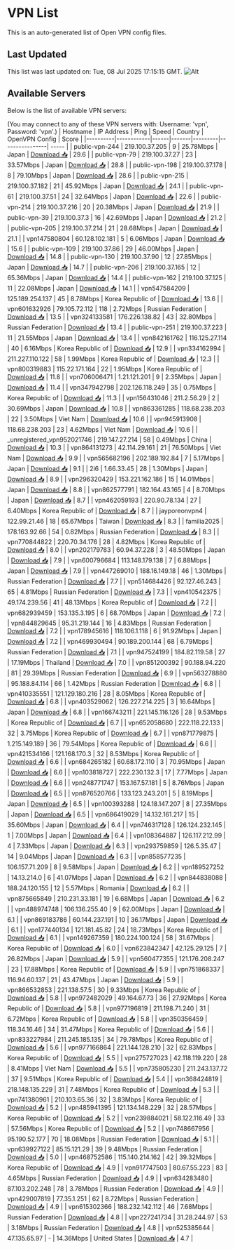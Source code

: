 # VPN List

This is an auto-generated list of Open VPN config files.

## Last Updated

This list was last updated on: Tue, 08 Jul 2025 17:15:15 GMT.
![Alt](https://repobeats.axiom.co/api/embed/186b98318ef1479477931607c1ad7d823f12451f.svg "Repobeats analytics image")

## Available Servers

Below is the list of available VPN servers:

(You may connect to any of these VPN servers with: Username: 'vpn', Password: 'vpn'.)
| Hostname | IP Address | Ping | Speed | Country | OpenVPN Config | Score |
|----------|------------|------|-------|---------|----------------| ----- |
| public-vpn-244 | 219.100.37.205 | 9 | 25.78Mbps | Japan | [Download 📥](./configs/server_0_JP.ovpn) | 29.6 |
| public-vpn-79 | 219.100.37.27 | 23 | 33.57Mbps | Japan | [Download 📥](./configs/server_1_JP.ovpn) | 28.8 |
| public-vpn-198 | 219.100.37.178 | 8 | 79.10Mbps | Japan | [Download 📥](./configs/server_2_JP.ovpn) | 28.6 |
| public-vpn-215 | 219.100.37.182 | 21 | 45.92Mbps | Japan | [Download 📥](./configs/server_3_JP.ovpn) | 24.1 |
| public-vpn-61 | 219.100.37.51 | 24 | 32.64Mbps | Japan | [Download 📥](./configs/server_4_JP.ovpn) | 22.6 |
| public-vpn-214 | 219.100.37.216 | 20 | 20.38Mbps | Japan | [Download 📥](./configs/server_5_JP.ovpn) | 21.9 |
| public-vpn-39 | 219.100.37.3 | 16 | 42.69Mbps | Japan | [Download 📥](./configs/server_6_JP.ovpn) | 21.2 |
| public-vpn-205 | 219.100.37.214 | 21 | 28.68Mbps | Japan | [Download 📥](./configs/server_7_JP.ovpn) | 21.1 |
| vpn147580804 | 60.128.102.181 | 5 | 6.06Mbps | Japan | [Download 📥](./configs/server_8_JP.ovpn) | 15.6 |
| public-vpn-109 | 219.100.37.86 | 29 | 46.00Mbps | Japan | [Download 📥](./configs/server_9_JP.ovpn) | 14.8 |
| public-vpn-130 | 219.100.37.90 | 12 | 27.85Mbps | Japan | [Download 📥](./configs/server_10_JP.ovpn) | 14.7 |
| public-vpn-206 | 219.100.37.165 | 12 | 65.36Mbps | Japan | [Download 📥](./configs/server_11_JP.ovpn) | 14.4 |
| public-vpn-162 | 219.100.37.125 | 11 | 22.08Mbps | Japan | [Download 📥](./configs/server_12_JP.ovpn) | 14.1 |
| vpn547584209 | 125.189.254.137 | 45 | 8.78Mbps | Korea Republic of | [Download 📥](./configs/server_13_KR.ovpn) | 13.6 |
| vpn601632926 | 79.105.72.112 | 118 | 2.72Mbps | Russian Federation | [Download 📥](./configs/server_14_RU.ovpn) | 13.5 |
| vpn324133581 | 176.226.138.82 | 43 | 32.80Mbps | Russian Federation | [Download 📥](./configs/server_15_RU.ovpn) | 13.4 |
| public-vpn-251 | 219.100.37.223 | 11 | 21.55Mbps | Japan | [Download 📥](./configs/server_16_JP.ovpn) | 13.4 |
| vpn842161762 | 116.125.27.114 | 40 | 6.16Mbps | Korea Republic of | [Download 📥](./configs/server_17_KR.ovpn) | 12.9 |
| vpn334162994 | 211.227.110.122 | 58 | 1.99Mbps | Korea Republic of | [Download 📥](./configs/server_18_KR.ovpn) | 12.3 |
| vpn800319883 | 115.22.171.164 | 22 | 1.95Mbps | Korea Republic of | [Download 📥](./configs/server_19_KR.ovpn) | 11.8 |
| vpn706006471 | 1.21.121.201 | 9 | 2.35Mbps | Japan | [Download 📥](./configs/server_20_JP.ovpn) | 11.4 |
| vpn347942798 | 202.126.118.249 | 35 | 0.75Mbps | Korea Republic of | [Download 📥](./configs/server_21_KR.ovpn) | 11.3 |
| vpn156431046 | 211.2.56.29 | 2 | 30.69Mbps | Japan | [Download 📥](./configs/server_22_JP.ovpn) | 10.8 |
| vpn863361285 | 118.68.238.203 | 22 | 3.50Mbps | Viet Nam | [Download 📥](./configs/server_23_VN.ovpn) | 10.6 |
| vpn945913908 | 118.68.238.203 | 23 | 4.62Mbps | Viet Nam | [Download 📥](./configs/server_24_VN.ovpn) | 10.6 |
| _unregistered_vpn952021746 | 219.147.27.214 | 58 | 0.49Mbps | China | [Download 📥](./configs/server_25_CN.ovpn) | 10.3 |
| vpn864131273 | 42.114.29.161 | 21 | 76.50Mbps | Viet Nam | [Download 📥](./configs/server_26_VN.ovpn) | 9.9 |
| vpn565682196 | 202.189.192.84 | 7 | 5.17Mbps | Japan | [Download 📥](./configs/server_27_JP.ovpn) | 9.1 |
| 2i6 | 1.66.33.45 | 28 | 1.30Mbps | Japan | [Download 📥](./configs/server_28_JP.ovpn) | 8.9 |
| vpn296320429 | 153.221.162.186 | 15 | 14.01Mbps | Japan | [Download 📥](./configs/server_29_JP.ovpn) | 8.8 |
| vpn862577791 | 182.164.43.165 | 4 | 8.70Mbps | Japan | [Download 📥](./configs/server_30_JP.ovpn) | 8.7 |
| vpn462059193 | 220.90.78.134 | 27 | 6.40Mbps | Korea Republic of | [Download 📥](./configs/server_31_KR.ovpn) | 8.7 |
| jayporeonvpn4 | 122.99.21.46 | 18 | 65.67Mbps | Taiwan | [Download 📥](./configs/server_32_TW.ovpn) | 8.3 |
| familia2025 | 178.163.92.66 | 54 | 0.82Mbps | Russian Federation | [Download 📥](./configs/server_33_RU.ovpn) | 8.3 |
| vpn770844822 | 220.70.34.176 | 28 | 4.82Mbps | Korea Republic of | [Download 📥](./configs/server_34_KR.ovpn) | 8.0 |
| vpn202179783 | 60.94.37.228 | 3 | 48.50Mbps | Japan | [Download 📥](./configs/server_35_JP.ovpn) | 7.9 |
| vpn600796684 | 113.148.179.138 | 7 | 6.88Mbps | Japan | [Download 📥](./configs/server_36_JP.ovpn) | 7.9 |
| vpn447269010 | 188.16.149.18 | 46 | 1.30Mbps | Russian Federation | [Download 📥](./configs/server_37_RU.ovpn) | 7.7 |
| vpn514684426 | 92.127.46.243 | 65 | 4.81Mbps | Russian Federation | [Download 📥](./configs/server_38_RU.ovpn) | 7.3 |
| vpn410542375 | 49.174.239.56 | 41 | 48.13Mbps | Korea Republic of | [Download 📥](./configs/server_39_KR.ovpn) | 7.2 |
| vpn682939459 | 153.135.3.195 | 6 | 68.70Mbps | Japan | [Download 📥](./configs/server_40_JP.ovpn) | 7.2 |
| vpn844829645 | 95.31.219.144 | 16 | 4.83Mbps | Russian Federation | [Download 📥](./configs/server_41_RU.ovpn) | 7.2 |
| vpn178945616 | 118.106.1.118 | 6 | 91.92Mbps | Japan | [Download 📥](./configs/server_42_JP.ovpn) | 7.2 |
| vpn469930494 | 90.189.200.144 | 68 | 6.79Mbps | Russian Federation | [Download 📥](./configs/server_43_RU.ovpn) | 7.1 |
| vpn947524199 | 184.82.119.58 | 27 | 17.19Mbps | Thailand | [Download 📥](./configs/server_44_TH.ovpn) | 7.0 |
| vpn851200392 | 90.188.94.220 | 81 | 29.39Mbps | Russian Federation | [Download 📥](./configs/server_45_RU.ovpn) | 6.9 |
| vpn563278880 | 95.188.84.114 | 66 | 1.42Mbps | Russian Federation | [Download 📥](./configs/server_46_RU.ovpn) | 6.8 |
| vpn410335551 | 121.129.180.216 | 28 | 8.05Mbps | Korea Republic of | [Download 📥](./configs/server_47_KR.ovpn) | 6.8 |
| vpn403529062 | 126.227.214.225 | 3 | 16.64Mbps | Japan | [Download 📥](./configs/server_48_JP.ovpn) | 6.8 |
| vpn166743211 | 221.145.116.126 | 28 | 9.53Mbps | Korea Republic of | [Download 📥](./configs/server_49_KR.ovpn) | 6.7 |
| vpn652058680 | 222.118.22.133 | 32 | 3.75Mbps | Korea Republic of | [Download 📥](./configs/server_50_KR.ovpn) | 6.7 |
| vpn871779875 | 1.215.149.189 | 36 | 79.54Mbps | Korea Republic of | [Download 📥](./configs/server_51_KR.ovpn) | 6.6 |
| vpn421534166 | 121.168.170.3 | 32 | 8.53Mbps | Korea Republic of | [Download 📥](./configs/server_52_KR.ovpn) | 6.6 |
| vpn684265182 | 60.68.172.110 | 3 | 70.95Mbps | Japan | [Download 📥](./configs/server_53_JP.ovpn) | 6.6 |
| vpn103818727 | 222.230.132.3 | 17 | 7.77Mbps | Japan | [Download 📥](./configs/server_54_JP.ovpn) | 6.6 |
| vpn248771747 | 153.167.57.181 | 5 | 8.76Mbps | Japan | [Download 📥](./configs/server_55_JP.ovpn) | 6.5 |
| vpn876520766 | 133.123.243.201 | 5 | 8.19Mbps | Japan | [Download 📥](./configs/server_56_JP.ovpn) | 6.5 |
| vpn100393288 | 124.18.147.207 | 8 | 27.35Mbps | Japan | [Download 📥](./configs/server_57_JP.ovpn) | 6.5 |
| vpn686419029 | 14.132.161.217 | 15 | 35.60Mbps | Japan | [Download 📥](./configs/server_58_JP.ovpn) | 6.4 |
| vpn746317128 | 126.124.232.145 | 1 | 7.00Mbps | Japan | [Download 📥](./configs/server_59_JP.ovpn) | 6.4 |
| vpn108364887 | 126.117.212.99 | 4 | 7.33Mbps | Japan | [Download 📥](./configs/server_60_JP.ovpn) | 6.3 |
| vpn293759859 | 126.5.35.47 | 14 | 9.04Mbps | Japan | [Download 📥](./configs/server_61_JP.ovpn) | 6.3 |
| vpn858577235 | 106.157.71.209 | 8 | 9.58Mbps | Japan | [Download 📥](./configs/server_62_JP.ovpn) | 6.2 |
| vpn189527252 | 14.13.214.0 | 6 | 41.07Mbps | Japan | [Download 📥](./configs/server_63_JP.ovpn) | 6.2 |
| vpn844838088 | 188.24.120.155 | 12 | 5.57Mbps | Romania | [Download 📥](./configs/server_64_RO.ovpn) | 6.2 |
| vpn875665849 | 210.231.33.181 | 19 | 6.68Mbps | Japan | [Download 📥](./configs/server_65_JP.ovpn) | 6.2 |
| vpn488974748 | 106.136.255.40 | 9 | 62.00Mbps | Japan | [Download 📥](./configs/server_66_JP.ovpn) | 6.1 |
| vpn869183786 | 60.144.237.191 | 10 | 36.17Mbps | Japan | [Download 📥](./configs/server_67_JP.ovpn) | 6.1 |
| vpn177440134 | 121.181.45.82 | 24 | 18.73Mbps | Korea Republic of | [Download 📥](./configs/server_68_KR.ovpn) | 6.1 |
| vpn149267359 | 180.224.100.124 | 58 | 31.67Mbps | Korea Republic of | [Download 📥](./configs/server_69_KR.ovpn) | 6.0 |
| vpn623842347 | 42.125.29.125 | 7 | 26.82Mbps | Japan | [Download 📥](./configs/server_70_JP.ovpn) | 5.9 |
| vpn560477355 | 121.176.208.247 | 23 | 17.88Mbps | Korea Republic of | [Download 📥](./configs/server_71_KR.ovpn) | 5.9 |
| vpn751868337 | 116.94.60.137 | 21 | 43.47Mbps | Japan | [Download 📥](./configs/server_72_JP.ovpn) | 5.9 |
| vpn866532853 | 221.138.57.5 | 30 | 9.33Mbps | Korea Republic of | [Download 📥](./configs/server_73_KR.ovpn) | 5.8 |
| vpn972482029 | 49.164.67.73 | 36 | 27.92Mbps | Korea Republic of | [Download 📥](./configs/server_74_KR.ovpn) | 5.8 |
| vpn977196819 | 211.198.71.240 | 31 | 6.72Mbps | Korea Republic of | [Download 📥](./configs/server_75_KR.ovpn) | 5.8 |
| vpn350356459 | 118.34.16.46 | 34 | 31.47Mbps | Korea Republic of | [Download 📥](./configs/server_76_KR.ovpn) | 5.6 |
| vpn833227984 | 211.245.185.135 | 34 | 79.78Mbps | Korea Republic of | [Download 📥](./configs/server_77_KR.ovpn) | 5.6 |
| vpn977166864 | 221.144.128.210 | 32 | 62.83Mbps | Korea Republic of | [Download 📥](./configs/server_78_KR.ovpn) | 5.5 |
| vpn275727023 | 42.118.119.220 | 28 | 8.41Mbps | Viet Nam | [Download 📥](./configs/server_79_VN.ovpn) | 5.5 |
| vpn735805230 | 211.243.137.72 | 37 | 9.51Mbps | Korea Republic of | [Download 📥](./configs/server_80_KR.ovpn) | 5.4 |
| vpn368424819 | 218.148.135.229 | 31 | 7.48Mbps | Korea Republic of | [Download 📥](./configs/server_81_KR.ovpn) | 5.3 |
| vpn741380961 | 210.103.65.36 | 32 | 3.83Mbps | Korea Republic of | [Download 📥](./configs/server_82_KR.ovpn) | 5.2 |
| vpn485941395 | 121.134.148.229 | 32 | 28.57Mbps | Korea Republic of | [Download 📥](./configs/server_83_KR.ovpn) | 5.2 |
| vpn239884021 | 58.122.116.49 | 33 | 57.56Mbps | Korea Republic of | [Download 📥](./configs/server_84_KR.ovpn) | 5.2 |
| vpn748667956 | 95.190.52.177 | 70 | 18.08Mbps | Russian Federation | [Download 📥](./configs/server_85_RU.ovpn) | 5.1 |
| vpn639927122 | 85.15.121.29 | 39 | 9.48Mbps | Russian Federation | [Download 📥](./configs/server_86_RU.ovpn) | 5.0 |
| vpn468752586 | 115.140.214.162 | 42 | 39.32Mbps | Korea Republic of | [Download 📥](./configs/server_87_KR.ovpn) | 4.9 |
| vpn917747503 | 80.67.55.223 | 83 | 4.65Mbps | Russian Federation | [Download 📥](./configs/server_88_RU.ovpn) | 4.9 |
| vpn634283480 | 87.103.202.248 | 78 | 3.78Mbps | Russian Federation | [Download 📥](./configs/server_89_RU.ovpn) | 4.9 |
| vpn429007819 | 77.35.1.251 | 62 | 8.72Mbps | Russian Federation | [Download 📥](./configs/server_90_RU.ovpn) | 4.9 |
| vpn615302366 | 188.232.142.112 | 46 | 7.68Mbps | Russian Federation | [Download 📥](./configs/server_91_RU.ovpn) | 4.8 |
| vpn227241734 | 31.28.244.97 | 53 | 3.18Mbps | Russian Federation | [Download 📥](./configs/server_92_RU.ovpn) | 4.8 |
| vpn525385644 | 47.135.65.97 | - | 14.36Mbps | United States | [Download 📥](./configs/server_93_US.ovpn) | 4.7 |
